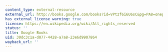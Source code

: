 ```yaml
---
content_type: external-resource
external_url: http://books.google.com/books?id=VPtzf6i6U6sC&pg=PA8=onepage
has_external_license_warning: true
license: https://en.wikipedia.org/wiki/All_rights_reserved
status: ''
title: Google Books
uid: 30dc3c1a-d077-4428-a7a8-23e6d9907864
wayback_url: ''
---
```


